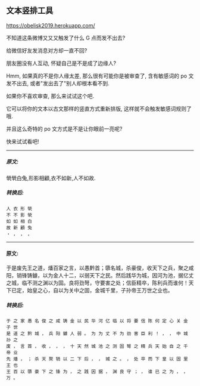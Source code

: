 ## 文本竖排工具

<a href="https://obelisk2019.herokuapp.com/">https://obelisk2019.herokuapp.com/</a>


不知道这条微博又又又触发了什么 G 点而发不出去?

给微信好友发消息对方却一直不回?

朋友圈没有人互动, 怀疑自己是不是成了边缘人?

Hmm, 如果真的不是你人缘太差, 那么很有可能你是被审查了, 含有敏感词的 po 文发不出去, 或者"发出去了"别人却根本看不到.

如果你不喜欢审查, 那么来试试这个吧.

它可以将你的文本以古文那样的竖直方式重新排版, 这样就不会触发敏感词规则了哦.

并且这么奇特的 po 文方式是不是让你眼前一亮呢?

快来试试看吧!

<hr>

##### 原文:

煢煢白兔,形影相顧,衣不如新,人不如故.


##### 转换后:
```
人 衣 形 煢
不 不 影 煢
如 如 相 白
故 新 顧 兔
・ ， ， ，
```
<hr>

#### 原文:

于是废先王之道，燔百家之言，以愚黔首；隳名城，杀豪俊，收天下之兵，聚之咸阳，销锋铸鐻，以为金人十二，以弱天下之民。然后践华为城，因河为池，据亿丈之城，临不测之渊以为固。良将劲弩，守要害之处；信臣精卒，陈利兵而谁何！天下已定，始皇之心，自以为关中之固，金城千里，子孙帝王万世之业也。


##### 转换后:
```
于 之 家 愚 名 俊 之 咸 铸 金 以 民 华 河 亿 临 以 将 要 信 陈 何 定 心 关 金 子 世 
是 道 之 黔 城 ， 兵 阳 鐻 人 弱 。 为 为 丈 不 为 劲 害 臣 利 ！ ， ， 中 城 孙 之 
废 ， 言 首 ， 收 ， ， ， 十 天 然 城 池 之 测 固 弩 之 精 兵 天 始 自 之 千 帝 业 
先 燔 ， ； 杀 天 聚 销 以 二 下 后 ， ， 城 之 。 ， 处 卒 而 下 皇 以 固 里 王 也 
王 百 以 隳 豪 下 之 锋 为 ， 之 践 因 据 ， 渊 良 守 ； ， 谁 已 之 为 ， ， 万 。 
```

